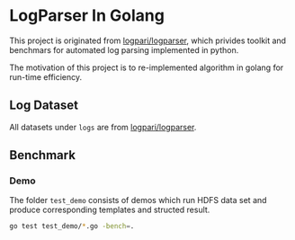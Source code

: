 # LogParser In Golang
This project is originated from [logpari/logparser](https://github.com/logpai/logparser), which privides toolkit and benchmars for automated log parsing implemented in python. 

The motivation of this project is to re-implemented algorithm in golang for run-time efficiency.

## Log Dataset
All datasets under `logs` are from [logpari/logparser](https://github.com/logpai/logparser).

## Benchmark
### Demo
The folder `test_demo` consists of demos which run HDFS data set and produce corresponding templates and structed result.

```bash
go test test_demo/*.go -bench=.
```